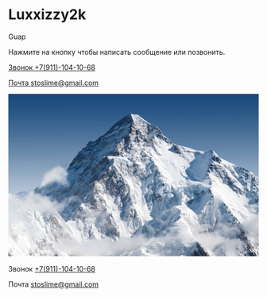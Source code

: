 # Luxxizzy2k
Guap
<p>Нажмите на кнопку чтобы написать сообщение или позвонить.</p>
<a href="+7(911)-104-10-68">Звонок +7(911)-104-10-68 </a> 

<a href="stoslime@gmail.com">Почта stoslime@gmail.com </a>



<img src="istockphoto-1288385045-612x612.jpg" alt="альтернативный текст">





<p>Звонок <a href="+79111041068"> +7(911)-104-10-68 </a></p>
<p>Почта <a href="mailto:stoslime@gmail.com"> stoslime@gmail.com </a></p>
